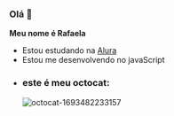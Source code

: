 ### Olá  👋

**Meu nome é Rafaela**
- Estou estudando na [Alura](https://www.alura.com.br)
- Estou me desenvolvendo no javaScript
- ### este é meu octocat:
  ![octocat-1693482233157](https://github.com/rafaelasassi8/rafaelasassi8/assets/143088302/430867fc-efef-491c-91a8-2afa7e21872d)
